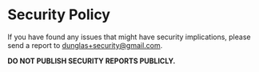 Security Policy
===============

If you have found any issues that might have security implications, please send a report to dunglas+security@gmail.com.

**DO NOT PUBLISH SECURITY REPORTS PUBLICLY.**
